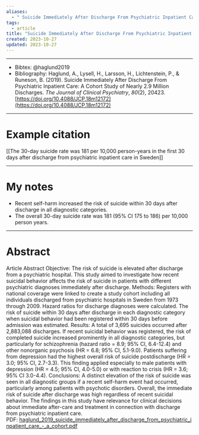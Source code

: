 ```yaml
---
aliases:
  - " Suicide Immediately After Discharge From Psychiatric Inpatient Care "
tags:
  - article
title: "Suicide Immediately After Discharge From Psychiatric Inpatient Care: A Cohort Study of Nearly 2.9 Million Discharges"
created: 2023-10-27
updated: 2023-10-27
---
```


---

- Bibtex: @haglund2019
- Bibliography: Haglund, A., Lysell, H., Larsson, H., Lichtenstein, P., & Runeson, B. (2019). Suicide Immediately After Discharge From Psychiatric Inpatient Care: A Cohort Study of Nearly 2.9 Million Discharges. _The Journal of Clinical Psychiatry_, _80_(2), 20423. [https://doi.org/10.4088/JCP.18m12172](https://doi.org/10.4088/JCP.18m12172)

---
# Example citation

[[The 30-day suicide rate was 181 per 10,000 person-years in the first 30 days after discharge from psychiatric inpatient care in Sweden]]

---
# My notes
- Recent self-harm increased the risk of suicide within 30 days after discharge in all diagnostic categories.
- The overall 30-day suicide rate was 181 (95% CI 175 to 186) per 10,000 person years.

---

# Abstract
Article Abstract  Objective: The risk of suicide is elevated after discharge from a psychiatric hospital. This study aimed to investigate how recent suicidal behavior affects the risk of suicide in patients with different psychiatric diagnoses immediately after discharge. Methods: Registers with national coverage were linked to create a study cohort including all individuals discharged from psychiatric hospitals in Sweden from 1973 through 2009. Hazard ratios for discharge diagnoses were calculated. The risk of suicide within 30 days after discharge in each diagnostic category when suicidal behavior had been registered within 30 days before admission was estimated. Results: A total of 3,695 suicides occurred after 2,883,088 discharges. If recent suicidal behavior was registered, the risk of completed suicide increased prominently in all diagnostic categories, but particularly for schizophrenia (hazard ratio = 8.9; 95% CI, 6.4-12.4) and other nonorganic psychosis (HR = 6.8; 95% CI, 5.1-9.0). Patients suffering from depression had the highest overall risk of suicide postdischarge (HR = 3.0; 95% CI, 2.7-3.3). This finding applied especially to male patients with depression (HR = 4.5; 95% CI, 4.0-5.0) or with reaction to crisis (HR = 3.6; 95% CI 3.0-4.4). Conclusions: A distinct elevation of the risk of suicide was seen in all diagnostic groups if a recent self-harm event had occurred, particularly among patients with psychotic disorders. Overall, the immediate risk of suicide after discharge was high regardless of recent suicidal behavior. The findings in this study have relevance for clinical decisions about immediate after-care and treatment in connection with discharge from psychiatric inpatient care.
PDF: [haglund_2019_suicide_immediately_after_discharge_from_psychiatric_inpatient_care_-_a_cohort.pdf](file:///Users/oskarflygare/Library/CloudStorage/OneDrive-KarolinskaInstitutet/30-39%20Resources/37%20-%20Personal%20research%20library/zotero-articles/Haglund/haglund_2019_suicide_immediately_after_discharge_from_psychiatric_inpatient_care_-_a_cohort.pdf)